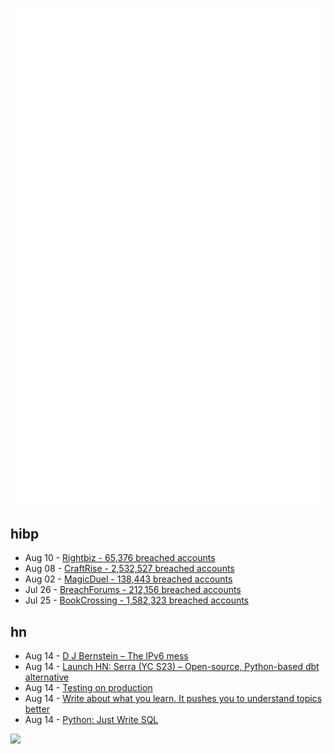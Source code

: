 ![Metrics](https://raw.githubusercontent.com/phixion/phixion/master/metrics.svg)

## hibp

<!--
for https://github.com/phixion/phixion/blob/main/.github/workflows/feeds.yml
-->
<!--START_SECTION:haveibeenpwnd-->
- Aug 10 - [Rightbiz - 65,376 breached accounts](https://haveibeenpwned.com/PwnedWebsites#Rightbiz)
- Aug 08 - [CraftRise - 2,532,527 breached accounts](https://haveibeenpwned.com/PwnedWebsites#CraftRise)
- Aug 02 - [MagicDuel - 138,443 breached accounts](https://haveibeenpwned.com/PwnedWebsites#MagicDuel)
- Jul 26 - [BreachForums - 212,156 breached accounts](https://haveibeenpwned.com/PwnedWebsites#BreachForums)
- Jul 25 - [BookCrossing - 1,582,323 breached accounts](https://haveibeenpwned.com/PwnedWebsites#BookCrossing)
<!--END_SECTION:haveibeenpwnd-->

## hn

<!--
for https://github.com/phixion/phixion/blob/main/.github/workflows/feeds.yml
-->
<!--START_SECTION:hn-->
- Aug 14 - [D J Bernstein – The IPv6 mess](http://cr.yp.to/djbdns/ipv6mess.html)
- Aug 14 - [Launch HN: Serra (YC S23) – Open-source, Python-based dbt alternative](https://news.ycombinator.com/item?id=37119311)
- Aug 14 - [Testing on production](https://marcochiappetta.medium.com/yes-you-should-test-on-production-61f6dc61908b)
- Aug 14 - [Write about what you learn. It pushes you to understand topics better](https://addyosmani.com/blog/write-learn/)
- Aug 14 - [Python: Just Write SQL](https://joaodlf.com/python-just-write-sql)
<!--END_SECTION:hn-->

<!--
for https://yhype.me
-->
![](https://hit.yhype.me/github/profile?user_id=13013670)
